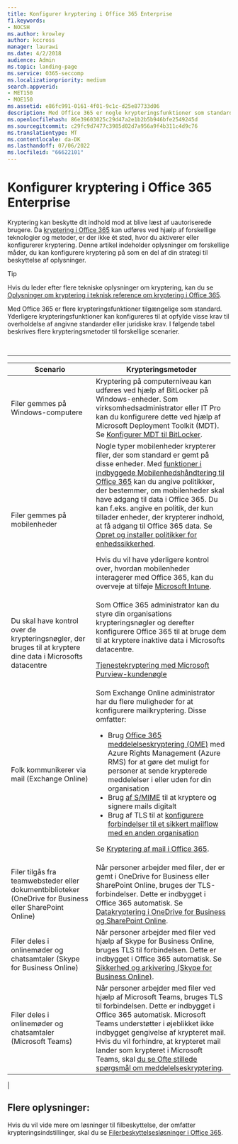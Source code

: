 ```yaml
---
title: Konfigurer kryptering i Office 365 Enterprise
f1.keywords:
- NOCSH
ms.author: krowley
author: kccross
manager: laurawi
ms.date: 4/2/2018
audience: Admin
ms.topic: landing-page
ms.service: O365-seccomp
ms.localizationpriority: medium
search.appverid:
- MET150
- MOE150
ms.assetid: e86fc991-0161-4f01-9c1c-d25e87733d06
description: Med Office 365 er nogle krypteringsfunktioner som standard slået til. Andre funktioner kan konfigureres til at opfylde visse krav til overholdelse af angivne standarder eller juridiske krav.
ms.openlocfilehash: 86e39603025c29d47a2e1b2b5b946bfe2549245d
ms.sourcegitcommit: c29fc9d7477c3985d02d7a956a9f4b311c4d9c76
ms.translationtype: MT
ms.contentlocale: da-DK
ms.lasthandoff: 07/06/2022
ms.locfileid: "66622101"
---
```

# <a name="set-up-encryption-in-office-365-enterprise"></a>Konfigurer kryptering i Office 365 Enterprise

Kryptering kan beskytte dit indhold mod at blive læst af uautoriserede brugere. Da [kryptering i Office 365](encryption.md) kan udføres ved hjælp af forskellige teknologier og metoder, er der ikke ét sted, hvor du aktiverer eller konfigurerer kryptering. Denne artikel indeholder oplysninger om forskellige måder, du kan konfigurere kryptering på som en del af din strategi til beskyttelse af oplysninger.

> [!TIP]
> Hvis du leder efter flere tekniske oplysninger om kryptering, kan du se [Oplysninger om kryptering i teknisk reference om kryptering i Office 365](technical-reference-details-about-encryption.md).

Med Office 365 er flere krypteringsfunktioner tilgængelige som standard. Yderligere krypteringsfunktioner kan konfigureres til at opfylde visse krav til overholdelse af angivne standarder eller juridiske krav. I følgende tabel beskrives flere krypteringsmetoder til forskellige scenarier.

<br>

****

|Scenario|Krypteringsmetoder|
|---|---|
|Filer gemmes på Windows-computere|Kryptering på computerniveau kan udføres ved hjælp af BitLocker på Windows-enheder. Som virksomhedsadministrator eller IT Pro kan du konfigurere dette ved hjælp af Microsoft Deployment Toolkit (MDT). Se [Konfigurer MDT til BitLocker](/windows/deployment/deploy-windows-mdt/set-up-mdt-for-bitlocker).|
|Filer gemmes på mobilenheder|Nogle typer mobilenheder krypterer filer, der som standard er gemt på disse enheder. Med [funktioner i indbyggede Mobilenhedshåndtering til Office 365](https://support.microsoft.com/office/capabilities-of-built-in-mobile-device-management-for-microsoft-365-a1da44e5-7475-4992-be91-9ccec25905b0) kan du angive politikker, der bestemmer, om mobilenheder skal have adgang til data i Office 365. Du kan f.eks. angive en politik, der kun tillader enheder, der krypterer indhold, at få adgang til Office 365 data. Se [Opret og installer politikker for enhedssikkerhed](https://support.microsoft.com/office/create-and-deploy-device-security-policies-d310f556-8bfb-497b-9bd7-fe3c36ea2fd6). <p> Hvis du vil have yderligere kontrol over, hvordan mobilenheder interagerer med Office 365, kan du overveje at tilføje [Microsoft Intune](/mem/intune/fundamentals/setup-steps).|
|Du skal have kontrol over de krypteringsnøgler, der bruges til at kryptere dine data i Microsofts datacentre|Som Office 365 administrator kan du styre din organisations krypteringsnøgler og derefter konfigurere Office 365 til at bruge dem til at kryptere inaktive data i Microsofts datacentre. <p> [Tjenestekryptering med Microsoft Purview-kundenøgle](customer-key-overview.md)|
|Folk kommunikerer via mail (Exchange Online)|Som Exchange Online administrator har du flere muligheder for at konfigurere mailkryptering. Disse omfatter: <ul><li>Brug [Office 365 meddelelseskryptering (OME)](set-up-new-message-encryption-capabilities.md) med Azure Rights Management (Azure RMS) for at gøre det muligt for personer at sende krypterede meddelelser i eller uden for din organisation</li><li>Brug [af S/MIME](/exchange/security-and-compliance/smime-exo/smime-exo) til at kryptere og signere mails digitalt</li><li>Brug af TLS til at [konfigurere forbindelser til et sikkert mailflow med en anden organisation](/exchange/mail-flow-best-practices/use-connectors-to-configure-mail-flow/set-up-connectors-for-secure-mail-flow-with-a-partner)</li></ul> <p> Se [Kryptering af mail i Office 365](./email-encryption.md).|
|Filer tilgås fra teamwebsteder eller dokumentbiblioteker (OneDrive for Business eller SharePoint Online)|Når personer arbejder med filer, der er gemt i OneDrive for Business eller SharePoint Online, bruges der TLS-forbindelser. Dette er indbygget i Office 365 automatisk. Se [Datakryptering i OneDrive for Business og SharePoint Online](./data-encryption-in-odb-and-spo.md).|
|Filer deles i onlinemøder og chatsamtaler (Skype for Business Online)|Når personer arbejder med filer ved hjælp af Skype for Business Online, bruges TLS til forbindelsen. Dette er indbygget i Office 365 automatisk. Se [Sikkerhed og arkivering (Skype for Business Online)](/office365/servicedescriptions/skype-for-business-online-service-description/skype-for-business-online-features).|
|Filer deles i onlinemøder og chatsamtaler (Microsoft Teams)|Når personer arbejder med filer ved hjælp af Microsoft Teams, bruges TLS til forbindelsen. Dette er indbygget i Office 365 automatisk. Microsoft Teams understøtter i øjeblikket ikke indbygget gengivelse af krypteret mail. Hvis du vil forhindre, at krypteret mail lander som krypteret i Microsoft Teams, skal [du se Ofte stillede spørgsmål om meddelelseskryptering](./ome-faq.yml#can-i-automatically-remove-encryption-on-incoming-and-outgoing-mail-).|
|

## <a name="additional-information"></a>Flere oplysninger:

Hvis du vil vide mere om løsninger til filbeskyttelse, der omfatter krypteringsindstillinger, skal du se [Filerbeskyttelsesløsninger i Office 365](https://www.microsoft.com/download/details.aspx?id=55523).
